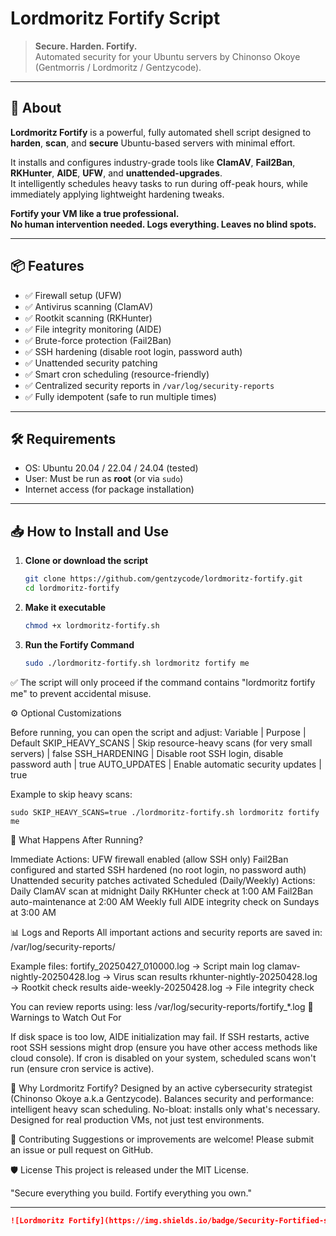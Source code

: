 # Lordmoritz Fortify Script

> **Secure. Harden. Fortify.**  
> Automated security for your Ubuntu servers by Chinonso Okoye (Gentmorris / Lordmoritz / Gentzycode).

---

## 🚀 About

**Lordmoritz Fortify** is a powerful, fully automated shell script designed to **harden**, **scan**, and **secure** Ubuntu-based servers with minimal effort.

It installs and configures industry-grade tools like **ClamAV**, **Fail2Ban**, **RKHunter**, **AIDE**, **UFW**, and **unattended-upgrades**.  
It intelligently schedules heavy tasks to run during off-peak hours, while immediately applying lightweight hardening tweaks.

**Fortify your VM like a true professional.**  
**No human intervention needed. Logs everything. Leaves no blind spots.**

---

## 📦 Features

- ✅ Firewall setup (UFW)
- ✅ Antivirus scanning (ClamAV)
- ✅ Rootkit scanning (RKHunter)
- ✅ File integrity monitoring (AIDE)
- ✅ Brute-force protection (Fail2Ban)
- ✅ SSH hardening (disable root login, password auth)
- ✅ Unattended security patching
- ✅ Smart cron scheduling (resource-friendly)
- ✅ Centralized security reports in `/var/log/security-reports`
- ✅ Fully idempotent (safe to run multiple times)

---

## 🛠️ Requirements

- OS: Ubuntu 20.04 / 22.04 / 24.04 (tested)
- User: Must be run as **root** (or via `sudo`)
- Internet access (for package installation)

---

## 📥 How to Install and Use

1. **Clone or download the script**
   ```bash
   git clone https://github.com/gentzycode/lordmoritz-fortify.git
   cd lordmoritz-fortify

2. **Make it executable**
   ```bash
   chmod +x lordmoritz-fortify.sh

3. **Run the Fortify Command**
    ```bash
    sudo ./lordmoritz-fortify.sh lordmoritz fortify me

✅ The script will only proceed if the command contains "lordmoritz fortify me" to prevent accidental misuse.

⚙️ Optional Customizations

Before running, you can open the script and adjust:
Variable | Purpose | Default
SKIP_HEAVY_SCANS | Skip resource-heavy scans (for very small servers) | false
SSH_HARDENING | Disable root SSH login, disable password auth | true
AUTO_UPDATES | Enable automatic security updates | true

Example to skip heavy scans:

    sudo SKIP_HEAVY_SCANS=true ./lordmoritz-fortify.sh lordmoritz fortify me

📄 What Happens After Running?

Immediate Actions:
UFW firewall enabled (allow SSH only)
Fail2Ban configured and started
SSH hardened (no root login, no password auth)
Unattended security patches activated
Scheduled (Daily/Weekly) Actions:
Daily ClamAV scan at midnight
Daily RKHunter check at 1:00 AM
Fail2Ban auto-maintenance at 2:00 AM
Weekly full AIDE integrity check on Sundays at 3:00 AM

📊 Logs and Reports
All important actions and security reports are saved in:
/var/log/security-reports/

Example files:
fortify_20250427_010000.log → Script main log
clamav-nightly-20250428.log → Virus scan results
rkhunter-nightly-20250428.log → Rootkit check results
aide-weekly-20250428.log → File integrity check

You can review reports using:
less /var/log/security-reports/fortify_*.log
🚨 Warnings to Watch Out For

If disk space is too low, AIDE initialization may fail.
If SSH restarts, active root SSH sessions might drop (ensure you have other access methods like cloud console).
If cron is disabled on your system, scheduled scans won't run (ensure cron service is active).

🧠 Why Lordmoritz Fortify?
Designed by an active cybersecurity strategist (Chinonso Okoye a.k.a Gentzycode).
Balances security and performance: intelligent heavy scan scheduling.
No-bloat: installs only what's necessary.
Designed for real production VMs, not just test environments.

🤝 Contributing
Suggestions or improvements are welcome!
Please submit an issue or pull request on GitHub.

🛡 License
This project is released under the MIT License.

"Secure everything you build. Fortify everything you own."

---
```markdown
![Lordmoritz Fortify](https://img.shields.io/badge/Security-Fortified-success?style=for-the-badge)

